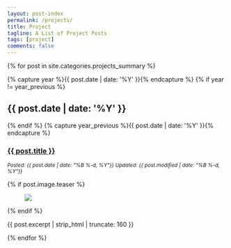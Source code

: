 ```yaml
---
layout: post-index
permalink: /projects/
title: Project
tagline: A List of Project Posts
tags: [project]
comments: false
---
```



<!--
### [MOOC Achievements](https://leimao.github.io/miscellaneous/mooc-certificates/)

My archieve of MOOC achievements.

### [Useful Tools](https://leimao.github.io/miscellaneous/tools/)

Useful tools online.

### [Followings](https://leimao.github.io/miscellaneous/followings/)

The blogs I am following.
-->



{% for post in site.categories.projects_summary %}

  {% capture year %}{{ post.date | date: '%Y' }}{% endcapture %}
  {% if year != year_previous %}
  <h2>{{ post.date | date: '%Y' }}</h2>
  {% endif %}
  {% capture year_previous %}{{ post.date | date: '%Y' }}{% endcapture %}

  <h3><a href="{{ site.url }}{{ post.url }}" title="{{ post.title }}">{{ post.title }}</a></h3>
  <p><i><small>Posted: {{ post.date | date: "%B %-d, %Y"}} Updated: {{ post.modified | date: "%B %-d, %Y"}}</small></i></p>
  {% if post.image.teaser %}
  <figure>
    <a href="{{ site.url }}{{ post.url }}"><img src="{{ site.url }}{{ post.image.teaser }}"></a>
  </figure>
  {% endif %}
  <p>{{ post.excerpt | strip_html | truncate: 160 }}</p>

{% endfor %}